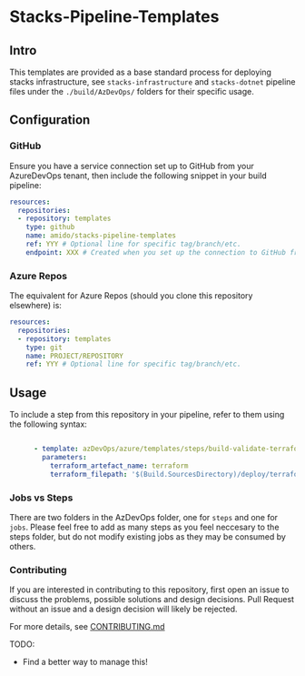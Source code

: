 # Stacks-Pipeline-Templates

## Intro

This templates are provided as a base standard process for deploying stacks infrastructure, see `stacks-infrastructure` and `stacks-dotnet` pipeline files under the `./build/AzDevOps/` folders for their specific usage.

## Configuration

### GitHub

Ensure you have a service connection set up to GitHub from your AzureDevOps tenant, then include the following snippet in your build pipeline:

```yml
resources:
  repositories:
  - repository: templates
    type: github
    name: amido/stacks-pipeline-templates
    ref: YYY # Optional line for specific tag/branch/etc.
    endpoint: XXX # Created when you set up the connection to GitHub from Azure DevOps
```

### Azure Repos

The equivalent for Azure Repos (should you clone this repository elsewhere) is:

```yml
resources:
  repositories:
  - repository: templates
    type: git
    name: PROJECT/REPOSITORY
    ref: YYY # Optional line for specific tag/branch/etc.
```

## Usage

To include a step from this repository in your pipeline, refer to them using the following syntax:

```yml

      - template: azDevOps/azure/templates/steps/build-validate-terraform.yml@templates
        parameters:
          terraform_artefact_name: terraform
          terraform_filepath: '$(Build.SourcesDirectory)/deploy/terraform/azure'
```

### Jobs vs Steps

There are two folders in the AzDevOps folder, one for `steps` and one for `jobs`. Please feel free to add as many steps as you feel neccesary to the steps folder, but do not modify existing jobs as they may be consumed by others.

### Contributing

If you are interested in contributing to this repository, first open an issue to discuss the problems, possible solutions and design decisions.
Pull Request without an issue and a design decision will likely be rejected.

For more details, see [CONTRIBUTING.md](CONTRIBUTING.md)

TODO:
- Find a better way to manage this!

